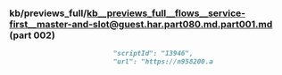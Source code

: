 ### kb/previews_full/kb__previews_full__flows__service-first__master-and-slot@guest.har.part080.md.part001.md (part 002)

```md
                          "scriptId": "13946",
                          "url": "https://n958200.a
```

```
